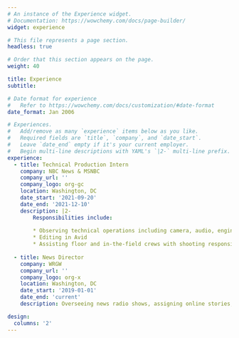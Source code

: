 ```yaml
---
# An instance of the Experience widget.
# Documentation: https://wowchemy.com/docs/page-builder/
widget: experience

# This file represents a page section.
headless: true

# Order that this section appears on the page.
weight: 40

title: Experience
subtitle:

# Date format for experience
#   Refer to https://wowchemy.com/docs/customization/#date-format
date_format: Jan 2006

# Experiences.
#   Add/remove as many `experience` items below as you like.
#   Required fields are `title`, `company`, and `date_start`.
#   Leave `date_end` empty if it's your current employer.
#   Begin multi-line descriptions with YAML's `|2-` multi-line prefix.
experience:
  - title: Technical Production Intern
    company: NBC News & MSNBC
    company_url: ''
    company_logo: org-gc
    location: Washington, DC
    date_start: '2021-09-20'
    date_end: '2021-12-10'
    description: |2-
        Responsibilities include:
        
        * Observing technical operations including camera, audio, engineering, and robotics
        * Editing in Avid 
        * Assisting floor and in-the-field crews with shooting responsibilities 
        
  - title: News Director
    company: WRGW
    company_url: ''
    company_logo: org-x
    location: Washington, DC
    date_start: '2019-01-01'
    date_end: 'current'
    description: Overseeing news radio shows, assigning online stories, holding news workshops for interns and new members. 

design:
  columns: '2'
---
```


